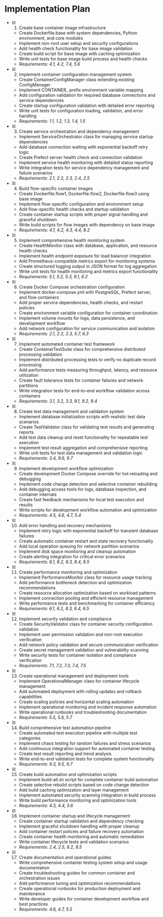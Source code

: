 # Implementation Plan

- [x] 1. Create base container image infrastructure

  - Create Dockerfile.base with system dependencies, Python environment, and core modules
  - Implement non-root user setup and security configurations
  - Add health check functionality for base image validation
  - Create build script for base image with caching optimization
  - Write unit tests for base image build process and health checks
  - _Requirements: 4.1, 4.2, 7.4, 5.6_

- [x] 2. Implement container configuration management system

  - Create ContainerConfigManager class extending existing ConfigManager
  - Implement CONTAINER\_ prefix environment variable mapping
  - Add configuration validation for required database connections and service dependencies
  - Create startup configuration validation with detailed error reporting
  - Write unit tests for configuration loading, validation, and error handling
  - _Requirements: 1.1, 1.2, 1.3, 1.4, 1.5_

- [x] 3. Create service orchestration and dependency management

  - Implement ServiceOrchestrator class for managing service startup dependencies
  - Add database connection waiting with exponential backoff retry logic
  - Create Prefect server health check and connection validation
  - Implement service health monitoring with detailed status reporting
  - Write integration tests for service dependency management and failure scenarios
  - _Requirements: 2.1, 2.2, 2.3, 2.4, 2.5_

- [x] 4. Build flow-specific container images

  - Create Dockerfile.flow1, Dockerfile.flow2, Dockerfile.flow3 using base image
  - Implement flow-specific configuration and environment setup
  - Add flow-specific health checks and startup validation
  - Create container startup scripts with proper signal handling and graceful shutdown
  - Write build scripts for flow images with dependency on base image
  - _Requirements: 4.1, 4.2, 4.3, 4.4, 8.2_

- [x] 5. Implement comprehensive health monitoring system

  - Create HealthMonitor class with database, application, and resource health checks
  - Implement health endpoint exposure for load balancer integration
  - Add Prometheus-compatible metrics export for monitoring systems
  - Create structured logging output in JSON format for log aggregation
  - Write unit tests for health monitoring and metrics export functionality
  - _Requirements: 5.1, 5.2, 5.3, 6.1, 6.2_

- [x] 6. Create Docker Compose orchestration configuration

  - Implement docker-compose.yml with PostgreSQL, Prefect server, and flow containers
  - Add proper service dependencies, health checks, and restart policies
  - Create environment variable configuration for container coordination
  - Implement volume mounts for logs, data persistence, and development workflow
  - Add network configuration for service communication and isolation
  - _Requirements: 2.1, 2.2, 2.3, 5.7, 6.3_

- [x] 7. Implement automated container test framework

  - Create ContainerTestSuite class for comprehensive distributed processing validation
  - Implement distributed processing tests to verify no duplicate record processing
  - Add performance tests measuring throughput, latency, and resource utilization
  - Create fault tolerance tests for container failures and network partitions
  - Write integration tests for end-to-end workflow validation across containers
  - _Requirements: 3.1, 3.2, 3.3, 9.1, 9.2, 9.4_

- [x] 8. Create test data management and validation system

  - Implement database initialization scripts with realistic test data scenarios
  - Create TestValidator class for validating test results and generating reports
  - Add test data cleanup and reset functionality for repeatable test execution
  - Implement test result aggregation and comprehensive reporting
  - Write unit tests for test data management and validation logic
  - _Requirements: 3.4, 9.6, 9.7_

- [x] 9. Implement development workflow optimization

  - Create development Docker Compose override for hot reloading and debugging
  - Implement code change detection and selective container rebuilding
  - Add debugging access tools for logs, database inspection, and container internals
  - Create fast feedback mechanisms for local test execution and results
  - Write scripts for development workflow automation and optimization
  - _Requirements: 4.5, 4.6, 4.7, 5.4_

- [x] 10. Add error handling and recovery mechanisms

  - Implement retry logic with exponential backoff for transient database failures
  - Create automatic container restart and state recovery functionality
  - Add local operation queuing for network partition scenarios
  - Implement disk space monitoring and cleanup automation
  - Create alerting integration for critical error scenarios
  - _Requirements: 8.1, 8.2, 8.3, 8.4, 8.5_

- [x] 11. Create performance monitoring and optimization

  - Implement PerformanceMonitor class for resource usage tracking
  - Add performance bottleneck detection and optimization recommendations
  - Create resource allocation optimization based on workload patterns
  - Implement connection pooling and efficient resource management
  - Write performance tests and benchmarking for container efficiency
  - _Requirements: 6.1, 6.2, 6.3, 6.4, 6.5_

- [x] 12. Implement security validation and compliance

  - Create SecurityValidator class for container security configuration validation
  - Implement user permission validation and non-root execution verification
  - Add network policy validation and secure communication verification
  - Create secret management validation and vulnerability scanning
  - Write security tests for container isolation and compliance verification
  - _Requirements: 7.1, 7.2, 7.3, 7.4, 7.5_

- [x] 13. Create operational management and deployment tools

  - Implement OperationalManager class for container lifecycle management
  - Add automated deployment with rolling updates and rollback capabilities
  - Create scaling policies and horizontal scaling automation
  - Implement operational monitoring and incident response automation
  - Write operational runbooks and troubleshooting documentation
  - _Requirements: 5.5, 5.6, 5.7_

- [x] 14. Build comprehensive test automation pipeline

  - Create automated test execution pipeline with multiple test categories
  - Implement chaos testing for random failures and stress scenarios
  - Add continuous integration support for automated container testing
  - Create test result reporting and trend analysis
  - Write end-to-end validation tests for complete system functionality
  - _Requirements: 9.3, 9.5, 9.7_

- [x] 15. Create build automation and optimization scripts

  - Implement build-all.sh script for complete container build automation
  - Create selective rebuild scripts based on code change detection
  - Add build caching optimization and layer management
  - Implement automated security scanning integration in build process
  - Write build performance monitoring and optimization tools
  - _Requirements: 4.3, 4.4, 5.6_

- [x] 16. Implement container startup and lifecycle management

  - Create container startup validation and dependency checking
  - Implement graceful shutdown handling with proper cleanup
  - Add container restart policies and failure recovery automation
  - Create container health monitoring and automatic remediation
  - Write container lifecycle tests and validation scenarios
  - _Requirements: 2.4, 2.5, 8.2, 8.5_

- [x] 17. Create documentation and operational guides
  - Write comprehensive container testing system setup and usage documentation
  - Create troubleshooting guides for common container and orchestration issues
  - Add performance tuning and optimization recommendations
  - Create operational runbooks for production deployment and maintenance
  - Write developer guides for container development workflow and best practices
  - _Requirements: 4.6, 4.7, 5.5_
